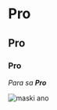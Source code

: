 # Pro
## Pro
### Pro

_Para sa **Pro**_

![maski ano](https://jhs.adnu.edu.ph/pluginfile.php/1/theme_remui/section_html/942325426/welcomebg.png)
